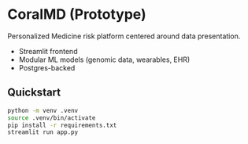 # CoralMD (Prototype)

Personalized Medicine risk platform centered around data presentation.
- Streamlit frontend
- Modular ML models (genomic data, wearables, EHR)
- Postgres-backed

## Quickstart
```bash
python -m venv .venv
source .venv/bin/activate
pip install -r requirements.txt
streamlit run app.py

